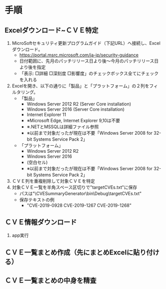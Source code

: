# 手順
## Excelダウンロード~ＣＶＥ特定
1. MicroSoftセキュリティ更新プログラムガイド（下記URL）へ接続し、Excelダウンロード。
	* https://portal.msrc.microsoft.com/ja-jp/security-guidance
	* 日付範囲に、先月のパッチリリース日より後～今月のパッチリリース日より後を指定
	* 「表示:  □詳細 □深刻度 □影響度」のチェックボックス全てにチェックを入れる
1. Excelを開き、以下の通りに「製品」と「プラットフォーム」の２列をフィルタリング。
	* 「製品」
		* Windows Server 2012 R2 (Server Core installation)
		* Windows Server 2016 (Server Core installation)
		* Internet Explorer 11
		* ※Microsoft Edge, Internet Explorer 9,10は不要
		* ※.NETとMSSQLは詳細ファイル参照
		* ※以前まで対象だったが現在は不要「Windows Server 2008 for 32-bit Systems Service Pack 2」
	* 「プラットフォーム」
		* Windows Server 2012 R2
		* Windows Server 2016
		* (空白セル)
		* ※以前まで対象だったが現在は不要「Windows Server 2008 for 32-bit Systems Service Pack 2」
1. ＣＶＥ列を重複削除して対象ＣＶＥを特定
1. 対象ＣＶＥ一覧を半角スペース区切りで"targetCVEs.txt"に保存
	* パスは"\CVESummaryGenerator\bin\Debug\targetCVEs.txt"
	* 保存テキストの例
		* "CVE-2019-0928 CVE-2019-1267 CVE-2019-1268"
## ＣＶＥ情報ダウンロード
1. app実行
## ＣＶＥ一覧まとめ作成（先にまとめExcelに貼り付ける）
## ＣＶＥ一覧まとめの中身を精査
